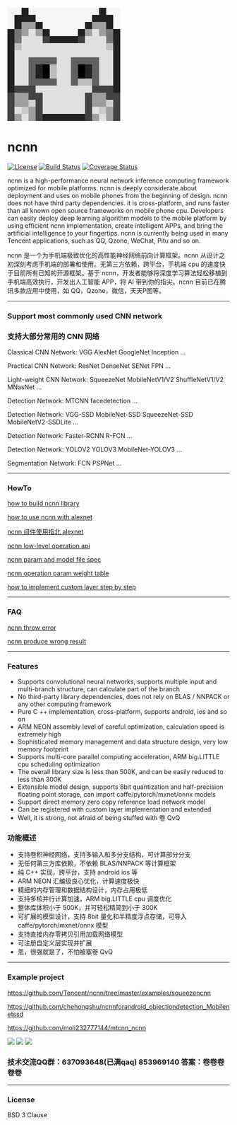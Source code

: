 ![](https://raw.githubusercontent.com/Tencent/ncnn/master/images/256-ncnn.png)
# ncnn

[![License](https://img.shields.io/badge/license-BSD--3--Clause-blue.svg)](https://raw.githubusercontent.com/Tencent/ncnn/master/LICENSE.txt) 
[![Build Status](https://travis-ci.org/Tencent/ncnn.svg?branch=master)](https://travis-ci.org/Tencent/ncnn)
[![Coverage Status](https://coveralls.io/repos/github/Tencent/ncnn/badge.svg?branch=master)](https://coveralls.io/github/Tencent/ncnn?branch=master)


ncnn is a high-performance neural network inference computing framework optimized for mobile platforms. ncnn is deeply considerate about deployment and uses on mobile phones from the beginning of design. ncnn does not have third party dependencies. it is cross-platform, and runs faster than all known open source frameworks on mobile phone cpu. Developers can easily deploy deep learning algorithm models to the mobile platform by using efficient ncnn implementation, create intelligent APPs, and bring the artificial intelligence to your fingertips. ncnn is currently being used in many Tencent applications, such as QQ, Qzone, WeChat, Pitu and so on.

ncnn 是一个为手机端极致优化的高性能神经网络前向计算框架。ncnn 从设计之初深刻考虑手机端的部署和使用。无第三方依赖，跨平台，手机端 cpu 的速度快于目前所有已知的开源框架。基于 ncnn，开发者能够将深度学习算法轻松移植到手机端高效执行，开发出人工智能 APP，将 AI 带到你的指尖。ncnn 目前已在腾讯多款应用中使用，如 QQ，Qzone，微信，天天P图等。

---

### Support most commonly used CNN network
### 支持大部分常用的 CNN 网络

Classical CNN Network: VGG AlexNet GoogleNet Inception ...

Practical CNN Network: ResNet DenseNet SENet FPN ...

Light-weight CNN Network: SqueezeNet MobileNetV1/V2 ShuffleNetV1/V2 MNasNet ...

Detection Network: MTCNN facedetection ...

Detection Network: VGG-SSD MobileNet-SSD SqueezeNet-SSD MobileNetV2-SSDLite ...

Detection Network: Faster-RCNN R-FCN ...

Detection Network: YOLOV2 YOLOV3 MobileNet-YOLOV3 ...

Segmentation Network: FCN PSPNet ...

---

### HowTo

[how to build ncnn library](https://github.com/Tencent/ncnn/wiki/how-to-build)

[how to use ncnn with alexnet](https://github.com/Tencent/ncnn/wiki/how-to-use-ncnn-with-alexnet)

[ncnn 组件使用指北 alexnet](https://github.com/Tencent/ncnn/wiki/ncnn-%E7%BB%84%E4%BB%B6%E4%BD%BF%E7%94%A8%E6%8C%87%E5%8C%97-alexnet)

[ncnn low-level operation api](https://github.com/Tencent/ncnn/wiki/low-level-operation-api)

[ncnn param and model file spec](https://github.com/Tencent/ncnn/wiki/param-and-model-file-structure)

[ncnn operation param weight table](https://github.com/Tencent/ncnn/wiki/operation-param-weight-table)

[how to implement custom layer step by step](https://github.com/Tencent/ncnn/wiki/how-to-implement-custom-layer-step-by-step)

---

### FAQ

[ncnn throw error](https://github.com/Tencent/ncnn/wiki/FAQ-ncnn-throw-error)

[ncnn produce wrong result](https://github.com/Tencent/ncnn/wiki/FAQ-ncnn-produce-wrong-result)

---

### Features

* Supports convolutional neural networks, supports multiple input and multi-branch structure, can calculate part of the branch
* No third-party library dependencies, does not rely on BLAS / NNPACK or any other computing framework
* Pure C ++ implementation, cross-platform, supports android, ios and so on
* ARM NEON assembly level of careful optimization, calculation speed is extremely high
* Sophisticated memory management and data structure design, very low memory footprint
* Supports multi-core parallel computing acceleration, ARM big.LITTLE cpu scheduling optimization
* The overall library size is less than 500K, and can be easily reduced to less than 300K
* Extensible model design, supports 8bit quantization and half-precision floating point storage, can import caffe/pytorch/mxnet/onnx models
* Support direct memory zero copy reference load network model
* Can be registered with custom layer implementation and extended
* Well, it is strong, not afraid of being stuffed with 卷   QvQ

### 功能概述

* 支持卷积神经网络，支持多输入和多分支结构，可计算部分分支
* 无任何第三方库依赖，不依赖 BLAS/NNPACK 等计算框架
* 纯 C++ 实现，跨平台，支持 android ios 等
* ARM NEON 汇编级良心优化，计算速度极快
* 精细的内存管理和数据结构设计，内存占用极低
* 支持多核并行计算加速，ARM big.LITTLE cpu 调度优化
* 整体库体积小于 500K，并可轻松精简到小于 300K
* 可扩展的模型设计，支持 8bit 量化和半精度浮点存储，可导入 caffe/pytorch/mxnet/onnx 模型
* 支持直接内存零拷贝引用加载网络模型
* 可注册自定义层实现并扩展
* 恩，很强就是了，不怕被塞卷 QvQ

---

### Example project

https://github.com/Tencent/ncnn/tree/master/examples/squeezencnn

https://github.com/chehongshu/ncnnforandroid_objectiondetection_Mobilenetssd

https://github.com/moli232777144/mtcnn_ncnn

![](https://github.com/nihui/ncnn-assets/raw/master/20181217/ncnn-1.jpg)
![](https://github.com/nihui/ncnn-assets/raw/master/20181217/ncnn-23.jpg)
![](https://github.com/nihui/ncnn-assets/raw/master/20181217/ncnn-m.png)

### 技术交流QQ群：637093648(已满qaq) 853969140  答案：卷卷卷卷卷

---

### License

BSD 3 Clause


